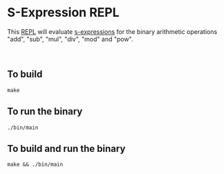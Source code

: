 <br>

# S-Expression REPL

This [REPL](https://en.wikipedia.org/wiki/Read%E2%80%93eval%E2%80%93print_loop) will evaluate [s-expressions](https://en.wikipedia.org/wiki/S-expression) for the binary arithmetic operations "add", "sub", "mul", "div", "mod" and "pow".

<br>

## To build

```
make
```

## To run the binary

```
./bin/main
```

## To build and run the binary

```
make && ./bin/main
```
<br>
